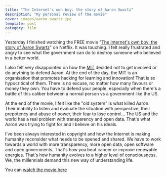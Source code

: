 ```yaml
---
title: "The Internet's own boy: the story of Aaron Swartz"
description: "My personal review of the movie"
cover: images/aaron-swartz.jpg
template: post
category: film
---
```


Yesterday I finished watching the FREE movie "[The Internet's own boy: the story of Aaron Swartz](http://www.imdb.com/title/tt3268458/)" on Netflix. It was touching. I felt really frustrated and angry to see what the government can do to destroy someone who believed in a better world.

I also felt very disappointed on how the [MIT](http://web.mit.edu/) decided not to get involved or do anything to defend Aaron. At the end of the day, the MIT is an organisation that promotes hacking for learning and innovation! That is so hypocritical of them. There is no excuse, no matter how many favours or money they own. You have to defend your people, especially when there's a battle of this caliber between a normal person vs a government like the US.

At the end of the movie, I felt like the "old system" is what killed Aaron. Their inability to listen and evaluate the situation with perspective, their prepotency and abuse of power, their fear to lose control... The US and the world has a real problem with transparency and open data. That's what Aaron was trying to fight for and I believe on his ideals.

I've been always interested in copyright and how the Internet is making humanity reconsider what needs to be opened and shared. We have to work towards a world with more transparency, more open data, open software and open governments. That's how you beat cancer or improve renewable energies. That's how humanity evolves to a higher level of consciousness. We, the millennials demand this new way of understanding life.

You can [watch the movie here](https://www.youtube.com/watch?v=3Q6Fzbgs_Lg&t=5s&ab_channel=Documentaries)